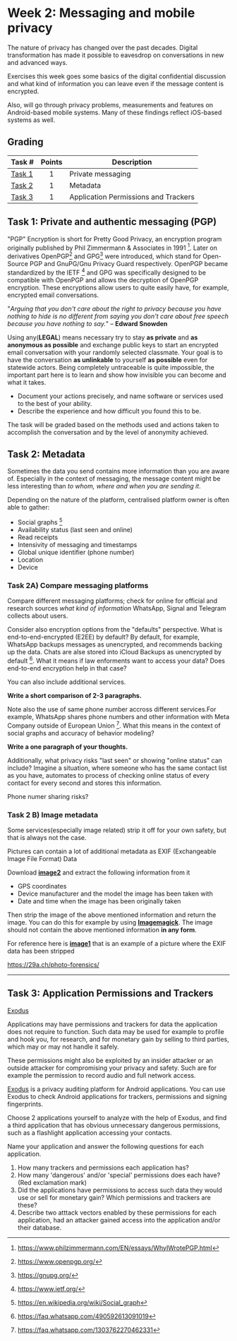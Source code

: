 # **Week 2: Messaging and mobile privacy**

The nature of privacy has changed over the past decades.
Digital transformation has made it possible to eavesdrop on conversations in new and advanced ways.

Exercises this week goes some basics of the digital confidential discussion and what kind of information you can leave even if the message content is encrypted.

Also, will go through privacy problems, measurements and features on Android-based mobile systems.
Many of these findings reflect iOS-based systems as well.

## Grading


Task #|Points|Description|
-----|:---:|-----------|
[Task 1](#task-1-gdpr-data-request) | 1 | Private messaging
[Task 2](#task-2-cookie-raid) | 1 | Metadata
[Task 3](#task-3-browser-fingerprinting) | 1 | Application Permissions and Trackers 

## **Task 1:** Private and authentic messaging (PGP)

"PGP" Encryption is short for Pretty Good Privacy, an encryption program originally published by Phil Zimmermann & Associates in 1991 [^1].
Later on derivatives OpenPGP[^2] and GPG[^3] were introduced, which stand for Open-Source PGP and GnuPG/Gnu Privacy Guard respectively.
OpenPGP became standardized by the IETF [^4] and GPG was specifically designed to be compatible with OpenPGP and allows the decryption of OpenPGP encryption.
These encryptions allow users to quite easily have, for example, encrypted email conversations.

"*Arguing that you don't care about the right to privacy because you have nothing to hide is no different from saying you don't care about free speech because you have nothing to say.*" – **Edward Snowden**

Using any(**LEGAL**) means necessary try to stay **as private** and **as anonymous as possible** and exchange public keys to start an encrypted email conversation with your randomly selected classmate. Your goal is to have the conversation **as unlinkable** to yourself **as possible** even for statewide actors. Being completely untraceable is quite impossible, the important part here is to learn and show how invisible you can become and what it takes.

* Document your actions precisely, and name software or services used to the best of your ability. 
* Describe the experience and how difficult you found this to be.

The task will be graded based on the methods used and actions taken to accomplish the conversation and by the level of anonymity achieved.

## **Task 2:** Metadata 

Sometimes the data you send contains more information than you are aware of.
Especially in the context of messaging, the message content might be less interesting than *to whom, where and when you are sending it*.

Depending on the nature of the platform, centralised platform owner is often able to gather:

  * Social graphs [^5]
  * Availability status (last seen and online)
  * Read receipts
  * Intensivity of messaging and timestamps
  * Global unique identifier (phone number)
  * Location
  * Device

### Task 2A) Compare messaging platforms

Compare different messaging platforms; check for online for official and research sources *what kind of information* WhatsApp, Signal and Telegram collects about users.

Consider also encryption options from the "defaults" perspective.
What is end-to-end-encrypted (E2EE) by default?
By default, for example, WhatsApp backups messages as unencrypted, and recommends backing up the data. 
Chats are alse stored into iCloud Backups as unencrypted by default [^7].
What it means if law enforments want to access your data?
Does end-to-end encryption help in that case?

You can also include additional services.

**Write a short comparison of 2-3 paragraphs.**

Note also the use of same phone number accross different services.For example, WhatsApp shares phone numbers and other information with Meta Company outside of European Union [^6].
What this means in the context of social graphs and accuracy of behavior modeling?

**Write a one paragraph of your thoughts.**

Additionally, what privacy risks "last seen" or showing "online status" can include? Imagine a situation, where someone who has the same contact list as you have, automates to process of checking online status of every contact for every second and stores this information.


Phone numer sharing risks?

### **Task 2 B)** Image metadata


Some services(especially image related) strip it off for your own safety, but that is always not the case.

Pictures can contain a lot of additional metadata as EXIF (Exchangeable Image File Format) Data

Download **[image2](images/image2.jpg?raw=true)** and extract the following information from it
- GPS coordinates
- Device manufacturer and the model the image has been taken with
- Date and time when the image has been originally taken

Then strip the image of the above mentioned information and return the image. You can do this for example by using **[Imagemagick](https://imagemagick.org/index.php)**. The image should not contain the above mentioned information **in any form**.

For reference here is **[image1](images/image1.jpg?raw=true)** that is an example of a picture where the EXIF data has been stripped

https://29a.ch/photo-forensics/

---

## **Task 3:** Application Permissions and Trackers

[Exodus](https://reports.exodus-privacy.eu.org/en/)

Applications may have permissions and trackers for data the application does not require to function. Such data may be used for example to profile and hook you, for research, and for monetary gain by selling to third parties, which may or may not handle it safely. 

These permissions might also be exploited by an insider attacker or an outside attacker for compromising your privacy and safety. Such are for example the permission to record audio and full network access.

[Exodus](https://reports.exodus-privacy.eu.org/en/) is a privacy auditing platform for Android applications. You can use Exodus to check Android applications for trackers, permissions and signing fingerprints. 

Choose 2 applications yourself to analyze with the help of Exodus, and find a third application that has obvious unnecessary dangerous permissions, such as a flashlight application accessing your contacts. 

Name your application and answer the following questions for each application.

1. How many trackers and permissions each application has?
2. How many 'dangerous' and/or 'special' permissions does each have? (Red exclamation mark)
3. Did the applications have permissions to access such data they would use or sell for monetary gain? Which permissions and trackers are these?
4. Describe two atttack vectors enabled by these permissions for each application, had an attacker gained access into the application and/or their database.


[^1]: https://www.philzimmermann.com/EN/essays/WhyIWrotePGP.html
[^2]: https://www.openpgp.org/
[^3]: https://gnupg.org/
[^4]: https://www.ietf.org/
[^5]: https://en.wikipedia.org/wiki/Social_graph
[^6]: https://faq.whatsapp.com/1303762270462331
[^7]: https://faq.whatsapp.com/490592613091019